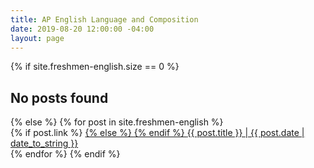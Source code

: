 ```yaml
---
title: AP English Language and Composition
date: 2019-08-20 12:00:00 -04:00
layout: page
---
```


<div class="archive">
  <div class="archive-list">
  {% if site.freshmen-english.size == 0 %}
    <h2>No posts found</h2>
  {% else %}
  {% for post in site.freshmen-english %}
    <div class="archive-list-post">
      {% if post.link %}
      <a href="{{ post.link }}">
      {% else %}
      <a href="{{ post.url | prepend: site.baseurl }}">
      {% endif %}  
        <span class="archive-list-post-title">
          {{ post.title }}
        </span>
        <span class="archive-list-post-date">
          <time>| {{ post.date | date_to_string }}</time>
        </span>
      </a>
    </div>
  {% endfor %}
  {% endif %}
  </div>
</div>